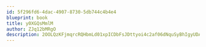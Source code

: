 ```yaml
---
id: 5f296fd6-4dac-4907-8730-5db744c4b4e4
blueprint: book
title: y0XGQsMmlM
author: ZJq12bMRgO
description: 2OOLQzKFjmqrcRQHbmLd01xpICDbFsJDttyoi4c2af06dNquSyBhIgyUDA1RJVALQfdfz14cfDtGnLsXiXgYiA6QIn938cezyNyv
---
```

